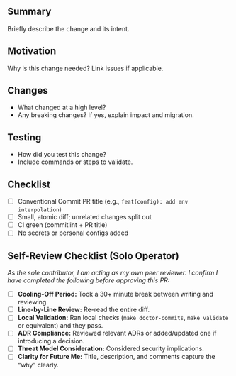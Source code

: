 ## Summary

Briefly describe the change and its intent.

## Motivation

Why is this change needed? Link issues if applicable.

## Changes

- What changed at a high level?
- Any breaking changes? If yes, explain impact and migration.

## Testing

- How did you test this change?
- Include commands or steps to validate.

## Checklist

- [ ] Conventional Commit PR title (e.g., `feat(config): add env interpolation`)
- [ ] Small, atomic diff; unrelated changes split out
- [ ] CI green (commitlint + PR title)
- [ ] No secrets or personal configs added

## Self-Review Checklist (Solo Operator)

*As the sole contributor, I am acting as my own peer reviewer. I confirm I have completed the following before approving this PR:*

- [ ] **Cooling-Off Period:** Took a 30+ minute break between writing and reviewing.
- [ ] **Line-by-Line Review:** Re-read the entire diff.
- [ ] **Local Validation:** Ran local checks (`make doctor-commits`, `make validate` or equivalent) and they pass.
- [ ] **ADR Compliance:** Reviewed relevant ADRs or added/updated one if introducing a decision.
- [ ] **Threat Model Consideration:** Considered security implications.
- [ ] **Clarity for Future Me:** Title, description, and comments capture the “why” clearly.
